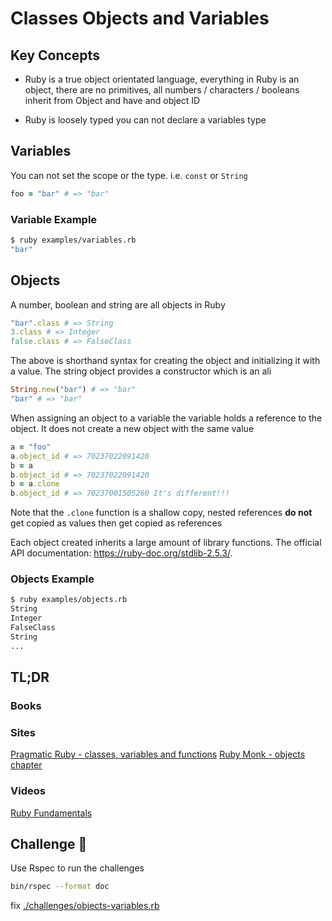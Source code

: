 # Classes Objects and Variables

## Key Concepts

- Ruby is a true object orientated language, everything in Ruby is an object, there are no primitives, all numbers / characters / booleans inherit from Object and have and object ID

- Ruby is loosely typed you can not declare a variables type

## Variables

You can not set the scope or the type.  i.e. `const` or `String`

```ruby
foo = "bar" # => "bar"
```

### Variable Example

```bash
$ ruby examples/variables.rb
"bar"
```

## Objects

A number, boolean and string are all objects in Ruby

```ruby
"bar".class # => String
3.class # => Integer
false.class # => FalseClass
```

The above is shorthand syntax for creating the object and initializing it with a value.  The string object provides a constructor which is an ali

```ruby
String.new("bar") # => "bar"
"bar" # => "bar"
```

When assigning an object to a variable the variable holds a reference to the object.  It does not create a new object with the same value

```ruby
a = "foo"
a.object_id # => 70237022091420
b = a
b.object_id # => 70237022091420
b = a.clone
b.object_id # => 70237001505260 It's different!!!
```

Note that the `.clone` function is a shallow copy, nested references **do not** get copied as values then get copied as references

Each object created inherits a large amount of library functions.  The official API documentation: <https://ruby-doc.org/stdlib-2.5.3/>.

### Objects Example

```bash
$ ruby examples/objects.rb
String
Integer
FalseClass
String
...
```

## TL;DR

### Books

### Sites

[Pragmatic Ruby - classes, variables and functions](http://ruby-doc.com/docs/ProgrammingRuby/html/tut_classes.html)
[Ruby Monk - objects chapter](https://rubymonk.com/learning/books/1-ruby-primer/chapters/6-objects)

### Videos

[Ruby Fundamentals](https://app.pluralsight.com/player?course=ruby-fundamentals&author=alex-korban&name=ruby-fundamentals-module1&clip=5&mode=live)

## Challenge 🎠

Use Rspec to run the challenges

```bash
bin/rspec --format doc
```

fix [./challenges/objects-variables.rb](./challenges/object-variables.rb)